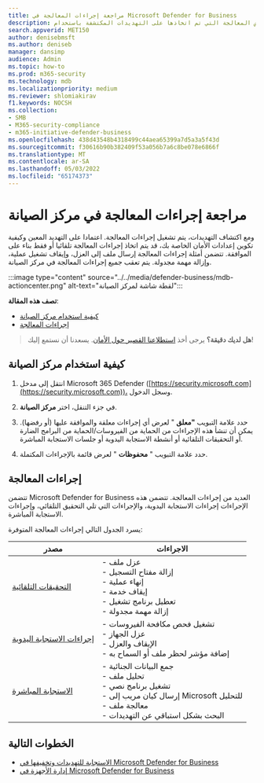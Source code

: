 ```yaml
---
title: مراجعة إجراءات المعالجة في Microsoft Defender for Business
description: عرض المعالجة التي تم اتخاذها على التهديدات المكتشفة باستخدام Defender for Business. يمكنك عرض الإجراءات في مركز الصيانة في مدخل Microsoft 365 Defender.
search.appverid: MET150
author: denisebmsft
ms.author: deniseb
manager: dansimp
audience: Admin
ms.topic: how-to
ms.prod: m365-security
ms.technology: mdb
ms.localizationpriority: medium
ms.reviewer: shlomiakirav
f1.keywords: NOCSH
ms.collection:
- SMB
- M365-security-compliance
- m365-initiative-defender-business
ms.openlocfilehash: 438d43548b4318499c44aea65399a7d5a3a5f43d
ms.sourcegitcommit: f30616b90b382409f53a056b7a6c8be078e6866f
ms.translationtype: MT
ms.contentlocale: ar-SA
ms.lasthandoff: 05/03/2022
ms.locfileid: "65174373"
---
```

# <a name="review-remediation-actions-in-the-action-center"></a>مراجعة إجراءات المعالجة في مركز الصيانة

ومع اكتشاف التهديدات، يتم تشغيل إجراءات المعالجة. اعتمادا على التهديد المعين وكيفية تكوين إعدادات الأمان الخاصة بك، قد يتم اتخاذ إجراءات المعالجة تلقائيا أو فقط بناء على الموافقة. تتضمن أمثلة إجراءات المعالجة إرسال ملف إلى العزل، وإيقاف تشغيل عملية، وإزالة مهمة مجدولة. يتم تعقب جميع إجراءات المعالجة في مركز الصيانة.

:::image type="content" source="../../media/defender-business/mdb-actioncenter.png" alt-text="لقطة شاشة لمركز الصيانة":::

**تصف هذه المقالة**:

- [كيفية استخدام مركز الصيانة](#how-to-use-the-action-center)
- [إجراءات المعالجة](#remediation-actions)

>
> **هل لديك دقيقة؟**
> يرجى أخذ <a href="https://microsoft.qualtrics.com/jfe/form/SV_0JPjTPHGEWTQr4y" target="_blank">استطلاعنا القصير حول الأمان</a>. يسعدنا أن نستمع إليك!
>

## <a name="how-to-use-the-action-center"></a>كيفية استخدام مركز الصيانة

1. انتقل إلى مدخل Microsoft 365 Defender ([https://security.microsoft.com](https://security.microsoft.com))، وسجل الدخول.

2. في جزء التنقل، اختر **مركز الصيانة**.

3. حدد علامة التبويب **"معلق** " لعرض أي إجراءات معلقة والموافقة عليها (أو رفضها). يمكن أن تنشأ هذه الإجراءات من الحماية من الفيروسات/الحماية من البرامج الضارة أو التحقيقات التلقائية أو أنشطة الاستجابة اليدوية أو جلسات الاستجابة المباشرة.

4. حدد علامة التبويب " **محفوظات** " لعرض قائمة بالإجراءات المكتملة. 

## <a name="remediation-actions"></a>إجراءات المعالجة

تتضمن Microsoft Defender for Business العديد من إجراءات المعالجة. تتضمن هذه الإجراءات إجراءات الاستجابة اليدوية، والإجراءات التي تلي التحقيق التلقائي، وإجراءات الاستجابة المباشرة.

يسرد الجدول التالي إجراءات المعالجة المتوفرة:

| مصدر  | الاجراءات  |
|---------|---------|
| [التحقيقات التلقائية](../defender-endpoint/automated-investigations.md)      | - عزل ملف <br/>- إزالة مفتاح التسجيل <br/>- إنهاء عملية <br/>- إيقاف خدمة <br/>- تعطيل برنامج تشغيل <br/>- إزالة مهمة مجدولة        |
| [إجراءات الاستجابة اليدوية](../defender-endpoint/respond-machine-alerts.md)   | - تشغيل فحص مكافحة الفيروسات <br/>- عزل الجهاز <br/>- الإيقاف والعزل <br/>- إضافة مؤشر لحظر ملف أو السماح به       |
| [الاستجابة المباشرة](../defender-endpoint/live-response.md)   | - جمع البيانات الجنائية <br/>- تحليل ملف <br/>- تشغيل برنامج نصي <br/>- إرسال كيان مريب إلى Microsoft للتحليل <br/>- معالجة ملف <br/>- البحث بشكل استباقي عن التهديدات         |

## <a name="next-steps"></a>الخطوات التالية

- [الاستجابة للتهديدات وتخفيفها في Microsoft Defender for Business](mdb-respond-mitigate-threats.md)
- [إدارة الأجهزة في Microsoft Defender for Business](mdb-manage-devices.md)